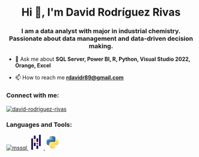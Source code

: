 <h1 align="center">Hi 👋, I'm David Rodríguez Rivas</h1>
<h3 align="center">I am a data analyst with major in industrial chemistry. Passionate about data management and data-driven decision making.</h3>

- 💬 Ask me about **SQL Server, Power BI, R, Python, Visual Studio 2022, Orange, Excel**

- 📫 How to reach me **rdavidr89@gmail.com**

<h3 align="left">Connect with me:</h3>
<p align="left">
<a href="https://linkedin.com/in/david-rodriguez-rivas" target="blank"><img align="center" src="https://raw.githubusercontent.com/rahuldkjain/github-profile-readme-generator/master/src/images/icons/Social/linked-in-alt.svg" alt="david-rodriguez-rivas" height="30" width="40" /></a>
</p>

<h3 align="left">Languages and Tools:</h3>
<p align="left"> <a href="https://www.microsoft.com/en-us/sql-server" target="_blank" rel="noreferrer"> <img src="https://www.svgrepo.com/show/303229/microsoft-sql-server-logo.svg" alt="mssql" width="40" height="40"/> </a> <a href="https://pandas.pydata.org/" target="_blank" rel="noreferrer"> <img src="https://raw.githubusercontent.com/devicons/devicon/2ae2a900d2f041da66e950e4d48052658d850630/icons/pandas/pandas-original.svg" alt="pandas" width="40" height="40"/> </a> <a href="https://www.python.org" target="_blank" rel="noreferrer"> <img src="https://raw.githubusercontent.com/devicons/devicon/master/icons/python/python-original.svg" alt="python" width="40" height="40"/> </a> </p>
